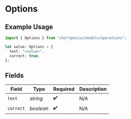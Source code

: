 # Options

## Example Usage

```typescript
import { Options } from "shortgenius/models/operations";

let value: Options = {
  text: "<value>",
  correct: true,
};
```

## Fields

| Field              | Type               | Required           | Description        |
| ------------------ | ------------------ | ------------------ | ------------------ |
| `text`             | *string*           | :heavy_check_mark: | N/A                |
| `correct`          | *boolean*          | :heavy_check_mark: | N/A                |